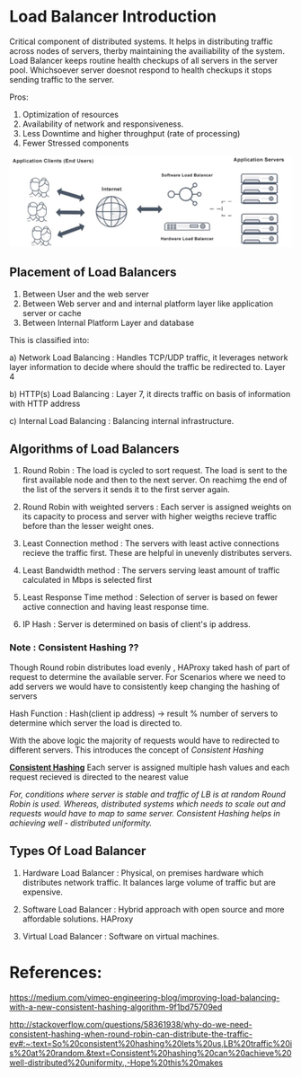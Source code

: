 # Load Balancer Introduction #
Critical component of distributed systems. It helps in distributing traffic across nodes of servers, therby maintaining the availiability of the system. Load Balancer keeps routine health checkups of all servers in the server pool. Whichsoever server doesnot respond to health checkups it stops sending traffic to the server.

Pros:
1. Optimization of resources
2. Availability of network and responsiveness.
3. Less Downtime and higher throughput (rate of processing)
4. Fewer Stressed components

![LoadBalancer](/SystemDesign/images/lb.JPG)


## Placement of Load Balancers ##

1. Between User and the web server
2. Between Web server and and internal platform layer like application server or cache
3. Between Internal Platform Layer and database

This is classified into:

a) Network Load Balancing : Handles TCP/UDP traffic, it leverages network layer information to decide where should the traffic be redirected to. Layer 4

b) HTTP(s) Load Balancing : Layer 7, it directs traffic on basis of information with HTTP address

c) Internal Load Balancing : Balancing internal infrastructure.

## Algorithms of Load Balancers ##


1. Round Robin : The load is cycled to sort request. The load is sent to the first available node and then to the next server. On reachimg the end of the list of the servers it sends it to the first server again.

2. Round Robin with weighted servers : Each server is assigned weights on its capacity to process and server with higher weigths recieve traffic before than the lesser weight ones.


3. Least Connection method : The servers with least active connections recieve the traffic first. These are helpful in unevenly distributes servers.


4. Least Bandwidth method : The servers serving least amount of traffic calculated in Mbps is selected first


5. Least Response Time method : Selection of server is based on fewer active connection and having least response time.


6. IP Hash : Server is determined on basis of client's ip address.

### Note :  Consistent Hashing ?? 

Though Round robin distributes load evenly , HAProxy taked hash of part of request to determine the available server.
For Scenarios where we need to add servers we would have to consistently keep changing the hashing of servers 
 
 Hash Function : Hash(client ip address) -> result % number of servers to determine which server the load is directed to.


With the above logic the majority of requests would have to redirected to different servers. This introduces the concept of *Consistent Hashing*

[**Consistent Hashing**](/SystemDesign/ConsistentHashing.md) Each server is assigned multiple hash values and each request recieved is directed to the nearest value

*For, conditions where server is stable and traffic of LB is at random Round Robin is used. Whereas, distributed systems which needs to scale out and requests would have to map to same server. Consistent Hashing helps in achieving well - distributed uniformity.*

## Types Of Load Balancer ##

1. Hardware Load Balancer : Physical, on premises hardware which distributes network traffic. It balances large volume of traffic but are expensive.

2. Software Load Balancer : Hybrid approach with open source and more affordable solutions. HAProxy 

3. Virtual Load Balancer : Software on virtual machines.


# References: #

https://medium.com/vimeo-engineering-blog/improving-load-balancing-with-a-new-consistent-hashing-algorithm-9f1bd75709ed

http://stackoverflow.com/questions/58361938/why-do-we-need-consistent-hashing-when-round-robin-can-distribute-the-traffic-ev#:~:text=So%20consistent%20hashing%20lets%20us,LB%20traffic%20is%20at%20random.&text=Consistent%20hashing%20can%20achieve%20well-distributed%20uniformity.,-Hope%20this%20makes


